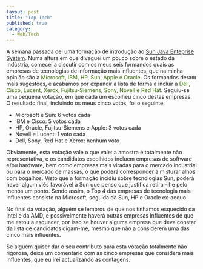 ```yaml
---
layout: post
title: "Top Tech"
published: true
category:
  - Web/Tech
---
```

<p>A semana passada dei uma formação de introdução ao <a href="http://www.sun.com/software/javaenterprisesystem/">Sun Java Enteprise System</a>. Numa altura em que divaguei um pouco sobre o estado da indústria, comecei a discutir com os meus seis formandos quais as empresas de tecnologias de informação mais influentes, que na minha opinião são a <span style="color: #336600;">Microsoft, IBM, HP, Sun, Apple e Oracle</span>. Os formandos deram mais sugestões, e acabámos por expandir a lista de forma a incluir a <span style="color: #336600;">Dell, Cisco, Lucent, Xerox, Fujitsu-Siemens, Sony, Novell e Red Hat</span>. Seguiu-se uma pequena votação, em que cada um escolheu cinco destas empresas. O resultado final, incluindo os meus cinco votos, foi o seguinte:</p>

<ul><li>Microsoft e Sun: 6 votos cada</li>

<li>IBM e Cisco: 5 votos cada</li>

<li>HP, Oracle, Fujitsu-Siemens e Apple: 3 votos cada</li>

<li>Novell e Lucent: 1 voto cada</li>

<li>Dell, Sony, Red Hat e Xerox: nenhum voto</li></ul>

<p>Obviamente, esta votação vale o que vale: a amostra é totalmente não representativa, e os candidatos escolhidos incluem empresas de software e/ou hardware, bem como empresas mais viradas para o mercado industrial ou para o mercado de massas, o que poderá corresponder a misturar alhos com bogalhos. Visto que a formação incidiu sobre tecnologias Sun, poderá haver algum viés favorável à Sun que penso que justifica retirar-lhe pelo menos um ponto. Sendo assim, o Top 4 das empresas de tecnologia mais influentes consiste na Microsoft, seguida da Sun, HP e Oracle ex-aequo.</p>

<p>No final da votação, alguém se lembrou de que nos tínhamos esquecido da
Intel e da AMD, e possivelmente haverá outras empresas influentes de
que me estou a esquecer, por isso se houver alguma empresa que deva constar da lista de candidatos digam-me, mesmo que não a considerem uma das cinco mais influentes.</p>

<p>Se alguém quiser dar o seu contributo para esta votação totalmente não
rigorosa, deixe um comentário com as cinco empresas que considera mais
influentes, que eu irei actualizando as contagens.</p>

